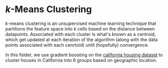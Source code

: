 # *k*-Means Clustering

*k*-means clustering is an unsupervised machine learning technique that partitions the feature space into *k* cells based on the distance between datapoints. Associated with each cluster is what's known as a centroid, which get updated at each iteration of the algorithm (along with the data points associated with each cenrtoid) until (hopefully) convergence.

In this folder, we use gradient boosting on the [california housing dataset](https://scikit-learn.org/stable/modules/generated/sklearn.datasets.load_boston.html "Title") to cluster houses in California into 6 groups based on geographic location.
